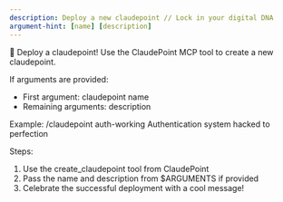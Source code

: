 ```yaml
---
description: Deploy a new claudepoint // Lock in your digital DNA
argument-hint: [name] [description]
---
```


💾 Deploy a claudepoint! Use the ClaudePoint MCP tool to create a new claudepoint.

If arguments are provided:
- First argument: claudepoint name  
- Remaining arguments: description

Example: /claudepoint auth-working Authentication system hacked to perfection

Steps:
1. Use the create_claudepoint tool from ClaudePoint
2. Pass the name and description from $ARGUMENTS if provided
3. Celebrate the successful deployment with a cool message!
